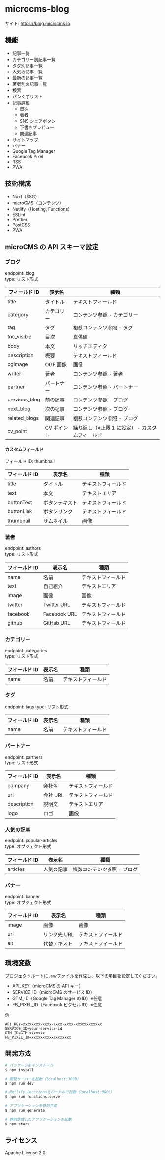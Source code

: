 # microcms-blog

サイト: https://blog.microcms.io

## 機能

- 記事一覧
- カテゴリー別記事一覧
- タグ別記事一覧
- 人気の記事一覧
- 最新の記事一覧
- 著者別の記事一覧
- 検索
- パンくずリスト
- 記事詳細
  - 目次
  - 著者
  - SNS シェアボタン
  - 下書きプレビュー
  - 関連記事
- サイトマップ
- バナー
- Google Tag Manager
- Facebook Pixel
- RSS
- PWA

## 技術構成

- Nuxt（SSG）
- microCMS（コンテンツ）
- Netlify（Hosting, Functions）
- ESLint
- Prettier
- PostCSS
- PWA

## microCMS の API スキーマ設定

### ブログ

endpoint: blog  
type: リスト形式

| フィールド ID | 表示名      | 種類                                            |
| ------------- | ----------- | ----------------------------------------------- |
| title         | タイトル    | テキストフィールド                              |
| category      | カテゴリー  | コンテンツ参照 - カテゴリー                     |
| tag           | タグ        | 複数コンテンツ参照 - タグ                       |
| toc_visible   | 目次        | 真偽値                                          |
| body          | 本文        | リッチエディタ                                  |
| description   | 概要        | テキストフィールド                              |
| ogimage       | OGP 画像    | 画像                                            |
| writer        | 著者        | コンテンツ参照 - 著者                           |
| partner       | パートナー  | コンテンツ参照 - パートナー                     |
| previous_blog | 前の記事    | コンテンツ参照 - ブログ                         |
| next_blog     | 次の記事    | コンテンツ参照 - ブログ                         |
| related_blogs | 関連記事    | 複数コンテンツ参照 - ブログ                     |
| cv_point      | CV ポイント | 繰り返し（※上限 1 に設定） - カスタムフィールド |

#### カスタムフィールド

フィールド ID: thumbnail

| フィールド ID | 表示名         | 種類               |
| ------------- | -------------- | ------------------ |
| title         | タイトル       | テキストフィールド |
| text          | 本文           | テキストエリア     |
| buttonText    | ボタンテキスト | テキストフィールド |
| buttonLink    | ボタンリンク   | テキストフィールド |
| thumbnail     | サムネイル     | 画像               |

### 著者

endpoint: authors  
type: リスト形式

| フィールド ID | 表示名       | 種類               |
| ------------- | ------------ | ------------------ |
| name          | 名前         | テキストフィールド |
| text          | 自己紹介     | テキストエリア     |
| image         | 画像         | 画像               |
| twitter       | Twitter URL  | テキストフィールド |
| facebook      | Facebook URL | テキストフィールド |
| github        | GitHub URL   | テキストフィールド |

### カテゴリー

endpoint: categories  
type: リスト形式

| フィールド ID | 表示名 | 種類               |
| ------------- | ------ | ------------------ |
| name          | 名前   | テキストフィールド |

### タグ

endpoint: tags
type: リスト形式

| フィールド ID | 表示名 | 種類               |
| ------------- | ------ | ------------------ |
| name          | 名前   | テキストフィールド |

### パートナー

endpoint: partners  
type: リスト形式

| フィールド ID | 表示名   | 種類               |
| ------------- | -------- | ------------------ |
| company       | 会社名   | テキストフィールド |
| url           | 会社 URL | テキストフィールド |
| description   | 説明文   | テキストエリア     |
| logo          | ロゴ     | 画像               |

### 人気の記事

endpoint: popular-articles  
type: オブジェクト形式

| フィールド ID | 表示名     | 種類                        |
| ------------- | ---------- | --------------------------- |
| articles      | 人気の記事 | 複数コンテンツ参照 - ブログ |

### バナー

endpoint: banner  
type: オブジェクト形式

| フィールド ID | 表示名       | 種類               |
| ------------- | ------------ | ------------------ |
| image         | 画像         | 画像               |
| url           | リンク先 URL | テキストフィールド |
| alt           | 代替テキスト | テキストフィールド |

## 環境変数

プロジェクトルートに`.env`ファイルを作成し、以下の項目を設定してください。

- API_KEY（microCMS の API キー）
- SERVICE_ID（microCMS のサービス ID）
- GTM_ID（Google Tag Manager の ID）※任意
- FB_PIXEL_ID（Facebook ピクセル ID）※任意

例:

```
API_KEY=xxxxxxxx-xxxx-xxxx-xxxx-xxxxxxxxxxxx
SERVICE_ID=your-service-id
GTM_ID=GTM-xxxxxxx
FB_PIXEL_ID=xxxxxxxxxxxxxxxxxx
```

## 開発方法

```bash
# パッケージをインストール
$ npm install

# 開発サーバーを起動（localhost:3000）
$ npm run dev

# Netlify Functionsをローカルで起動（localhost:9000）
$ npm run functions:serve

# アプリケーションを静的生成
$ npm run generate

# 静的生成したアプリケーションを起動
$ npm start
```

## ライセンス

Apache License 2.0
